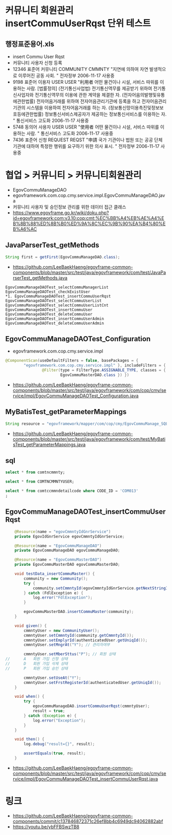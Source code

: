 # 커뮤니티 회원관리 insertCommuUserRqst 단위 테스트

## 행정표준용어.xls

- insert Commu User Rqst
- 커뮤니티 사용자 신청 등록
- 12346	표준어	커뮤니티	COMMUNITY	CMMNTY	"지연에 의하여 자연 발생적으로 이루어진 공동 사회.
"	전자정부	2006-11-17	사용중
- 9198	표준어	이용자	USER	USER	"利用者
 어떤 물건이나 시설, 서비스 따위를 이용하는 사람.
[법률정의] (전기통신사업법) 전기통신역무를 제공받기 위하여 전기통신사업자와 전기통신역무의 이용에 관한 계약을 체결한 자.
(전자어음의발행및유통에관한법률) 전자어음거래를 위하여 전자어음관리기관에 등록을 하고 전자어음관리기관의 시스템을 이용하여 전자어음거래를 하는 자.
(정보통신망이용촉진및정보보호등에관한법률) 정보통신서비스제공자가 제공하는 정보통신서비스를 이용하는 자.
"	통신서비스 고도화	2006-11-17	사용중
- 5748	동의어	사용자	USER	USER	"使用者
 어떤 물건이나 시설, 서비스 따위를 이용하는 사람.
"	통신서비스 고도화	2006-11-17	사용중
- 7436	표준어	신청	REQUEST	REQST	"申請
 국가 기관이나 법원 또는 공공 단체 기관에 대하여 특정한 행위를 요구하기 위한 의사 표시.
"	전자정부	2006-11-17	사용중

# 협업 > 커뮤니티 > 커뮤니티회원관리

- EgovCommuManageDAO
- egovframework.com.cop.cmy.service.impl.EgovCommuManageDAO.java
- 커뮤니티 사용자 및 승인정보 관리를 위한 데이터 접근 클래스
- https://www.egovframe.go.kr/wiki/doku.php?id=egovframework:com:v3.10:cop:cmt:%EC%BB%A4%EB%AE%A4%EB%8B%88%ED%8B%B0%ED%9A%8C%EC%9B%90%EA%B4%80%EB%A6%AC

## JavaParserTest_getMethods

```java
String first = getFirst(EgovCommuManageDAO.class);
```

- https://github.com/LeeBaekHaeng/egovframe-common-components/blob/master/src/test/java/egovframework/com/test/JavaParserTest_getMethods.java

```
EgovCommuManageDAOTest_selectCommuManagerList
EgovCommuManageDAOTest_checkExistUser
*1. EgovCommuManageDAOTest_insertCommuUserRqst
EgovCommuManageDAOTest_selectCommuUserList
EgovCommuManageDAOTest_selectCommuUserListCnt
EgovCommuManageDAOTest_insertCommuUser
EgovCommuManageDAOTest_deleteCommuUser
EgovCommuManageDAOTest_insertCommuUserAdmin
EgovCommuManageDAOTest_deleteCommuUserAdmin
```

## EgovCommuManageDAOTest_Configuration

- egovframework.com.cop.cmy.service.impl

```java
@ComponentScan(useDefaultFilters = false, basePackages = {
		"egovframework.com.cop.cmy.service.impl" }, includeFilters = {
				@Filter(type = FilterType.ASSIGNABLE_TYPE, classes = { EgovCommuManageDAO.class,
						EgovCommuMasterDAO.class }) })
```

- https://github.com/LeeBaekHaeng/egovframe-common-components/blob/master/src/test/java/egovframework/com/cop/cmy/service/impl/EgovCommuManageDAOTest_Configuration.java

## MyBatisTest_getParameterMappings

```java
String resource = "egovframework/mapper/com/cop/cmy/EgovCommuManage_SQL_mysql.xml";
```

- https://github.com/LeeBaekHaeng/egovframe-common-components/blob/master/src/test/java/egovframework/com/test/MyBatisTest_getParameterMappings.java

## sql

```sql
select * from comtncmmnty;

select * from COMTNCMMNTYUSER;

select * from comtccmmndetailcode where CODE_ID = 'COM013'
;
```

## EgovCommuManageDAOTest_insertCommuUserRqst

```java
	@Resource(name = "egovCmmntyIdGnrService")
	private EgovIdGnrService egovCmmntyIdGnrService;

	@Resource(name = "EgovCommuManageDAO")
	private EgovCommuManageDAO egovCommuManageDAO;

	@Resource(name = "EgovCommuMasterDAO")
	private EgovCommuMasterDAO egovCommuMasterDAO;

	void testData_insertCommuMaster() {
		community = new Community();
		try {
			community.setCmmntyId(egovCmmntyIdGnrService.getNextStringId());
		} catch (FdlException e) {
			log.error("FdlException");
		}

		egovCommuMasterDAO.insertCommuMaster(community);
	}

	void given() {
		cmmntyUser = new CommunityUser();
		cmmntyUser.setCmmntyId(community.getCmmntyId());
		cmmntyUser.setEmplyrId(authenticatedUser.getUniqId());
		cmmntyUser.setMngrAt("Y"); // 관리자여부

		cmmntyUser.setMberSttus("P"); // 회원 상태
//		A	회원 가입 신청 상태
//		D	회원 가입 삭제 상태
//		P	회원 가입 승인 상태

		cmmntyUser.setUseAt("Y");
		cmmntyUser.setFrstRegisterId(authenticatedUser.getUniqId());
	}

	void when() {
		try {
			egovCommuManageDAO.insertCommuUserRqst(cmmntyUser);
			result = true;
		} catch (Exception e) {
			log.error("Exception");
		}
	}

	void then() {
		log.debug("result={}", result);

		assertEquals(true, result);
	}
```

- https://github.com/LeeBaekHaeng/egovframe-common-components/blob/master/src/test/java/egovframework/com/cop/cmy/service/impl/EgovCommuManageDAOTest_insertCommuUserRqst.java

# 링크

- https://github.com/LeeBaekHaeng/egovframe-common-components/commit/c137846872371c26ef8bb4c6949dc94062882abf
- https://youtu.be/ybFFBSwzTB8
